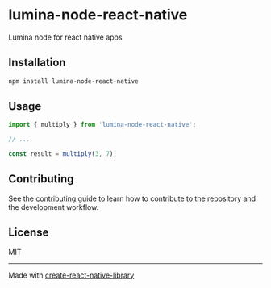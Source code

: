 # lumina-node-react-native

Lumina node for react native apps

## Installation

```sh
npm install lumina-node-react-native
```

## Usage


```js
import { multiply } from 'lumina-node-react-native';

// ...

const result = multiply(3, 7);
```


## Contributing

See the [contributing guide](CONTRIBUTING.md) to learn how to contribute to the repository and the development workflow.

## License

MIT

---

Made with [create-react-native-library](https://github.com/callstack/react-native-builder-bob)
